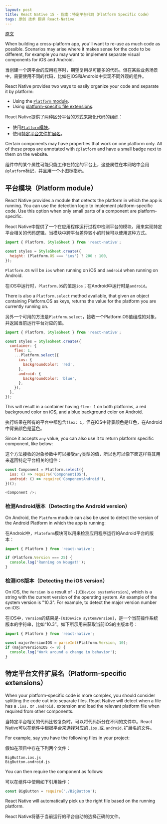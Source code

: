 ```yaml
---
layout: post
title: React Native 15 - 指南：特定平台代码（Platform Specific Code）
tags: 原创 技术 翻译 React-Native
---
```


[原文](https://facebook.github.io/react-native/docs/platform-specific-code.html)

When building a cross-platform app, you'll want to re-use as much code as possible. Scenarios may arise where it makes sense for the code to be different, for example you may want to implement separate visual components for iOS and Android.

当创建一个跨平台的应用程序时，期望复用尽可能多的代码。但在某些业务场景中，需要使用不同的代码，比如在iOS和Android中实现不同外观的组件。

React Native provides two ways to easily organize your code and separate it by platform:

* Using the [`Platform` module](docs/platform-specific-code.html#platform-module).
* Using [platform-specific file extensions](docs/platform-specific-code.html#platform-specific-extensions).

React Native提供了两种区分平台的方式来简化代码的组织：

* 使用[`Platform`模块](#platform-module)。
* 使用[特定平台文件扩展名](#platform-specific-extensions)。

Certain components may have properties that work on one platform only. All of these props are annotated with `@platform` and have a small badge next to them on the website.

组件中的某个属性可能只能工作在特定的平台上，这些属性在本网站中会用`@platform`标记，并且用一个小图标指示。


## 平台模块（Platform module）

React Native provides a module that detects the platform in which the app is running. You can use the detection logic to implement platform-specific code. Use this option when only small parts of a component are platform-specific.

React Native中提供了一个在应用程序运行过程中检测平台的模块，用来实现特定平台相关的代码逻辑。当模块中跨平台差异较小的时候可以使用这种方式。

```javascript
import { Platform, StyleSheet } from 'react-native';

const styles = StyleSheet.create({
  height: (Platform.OS === 'ios') ? 200 : 100,
});
```

`Platform.OS` will be `ios` when running on iOS and `android` when running on Android.

在iOS中运行时，`Platform.OS`的值是`ios`；在Android中运行时是`android`。

There is also a `Platform.select` method available, that given an object containing Platform.OS as keys, returns the value for the platform you are currently running on.

另外一个可用的方法是`Platform.select`，接收一个Platform.OS值组成的对象，并返回当前运行平台对应的值。

```javascript
import { Platform, StyleSheet } from 'react-native';

const styles = StyleSheet.create({
  container: {
    flex: 1,
    ...Platform.select({
      ios: {
        backgroundColor: 'red',
      },
      android: {
        backgroundColor: 'blue',
      },
    }),
  },
});
```

This will result in a container having `flex: 1` on both platforms, a red background color on iOS, and a blue background color on Android.

执行结果在所有的平台中都包含`flex: 1`，但在iOS中背景颜色是红色，在Android中背景颜色是蓝色。

Since it accepts `any` value, you can also use it to return platform specific component, like below:

这个方法接收的对象参数中可以接受`any`类型的值，所以也可以像下面这样将其用来返回特定平台相关的组件：

```javascript
const Component = Platform.select({
  ios: () => require('ComponentIOS'),
  android: () => require('ComponentAndroid'),
})();

<Component />;
```

### 检测Android版本（Detecting the Android version）

On Android, the `Platform` module can also be used to detect the version of the Android Platform in which the app is running:

在Android中，`Plateform`模块可以用来检测应用程序运行的Android平台的版本：

```javascript
import { Platform } from 'react-native';

if (Platform.Version === 25) {
  console.log('Running on Nougat!');
}
```

### 检测iOS版本（Detecting the iOS version）

On iOS, the `Version` is a result of `-[UIDevice systemVersion]`, which is a string with the current version of the operating system. An example of the system version is "10.3". For example, to detect the major version number on iOS:

在iOS中，`Version`的结果是`-[UIDevice systemVersion]`，是一个当前操作系统版本的字符串，比如“10.3”。如下所示用来获取当前iOS的主版本号：

```javascript
import { Platform } from 'react-native';

const majorVersionIOS = parseInt(Platform.Version, 10);
if (majorVersionIOS <= 9) {
  console.log('Work around a change in behavior'); 
}
```

## 特定平台文件扩展名（Platform-specific extensions）

When your platform-specific code is more complex, you should consider splitting the code out into separate files. React Native will detect when a file has a `.ios.` or `.android.` extension and load the relevant platform file when required from other components.

当特定平台相关的代码比较复杂时，可以将代码拆分在不同的文件中。React Native可以在组件中根据平台来选择对应的`.ios.`或`.android.`扩展名的文件。

For example, say you have the following files in your project:

假如在项目中存在下列两个文件：

```sh
BigButton.ios.js
BigButton.android.js
```

You can then require the component as follows:

可以在组件中使用如下引用操作：

```javascript
const BigButton = require('./BigButton');
```

React Native will automatically pick up the right file based on the running platform.

React Native将基于当前运行的平台自动的选择正确的文件。
